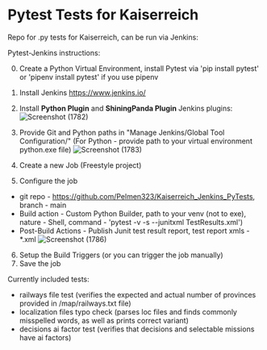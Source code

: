 # Pytest Tests for Kaiserreich

Repo for .py tests for Kaiserreich, can be run via Jenkins:

Pytest-Jenkins instructions:

0. Create a Python Virtual Environment, install Pytest via 'pip install pytest' or 'pipenv install pytest' if you use pipenv
1. Install Jenkins https://www.jenkins.io/
2. Install **Python Plugin** and **ShiningPanda Plugin** Jenkins plugins:
![Screenshot (1782)](https://user-images.githubusercontent.com/43440389/148402585-b2eaa6d6-7496-4b11-8643-1b1b17fa87ff.png)

3. Provide Git and Python paths in "Manage Jenkins/Global Tool Configuration/" (For Python - provide path to your virtual environment python.exe file)
![Screenshot (1783)](https://user-images.githubusercontent.com/43440389/148402687-6e20b249-e248-46b8-bca6-39af6920626f.png)

4. Create a new Job (Freestyle project)
5. Configure the job
- git repo - https://github.com/Pelmen323/Kaiserreich_Jenkins_PyTests, branch - main
- Build action - Custom Python Builder, path to your venv (not to exe), nature - Shell, command - 'pytest -v -s --junitxml TestResults.xml')
- Post-Build Actions - Publish Junit test result report, test report xmls - *.xml
![Screenshot (1786)](https://user-images.githubusercontent.com/43440389/148402821-1feb37ad-90cd-4a47-83dd-c3a34a0d2727.png)

6. Setup the Build Triggers (or you can trigger the job manually)
7. Save the job


Currently included tests:
- railways file test (verifies the expected and actual number of provinces provided in /map/railways.txt file)
- localization files typo check (parses loc files and finds commonly misspelled words, as well as prints correct variant)
- decisions ai factor test (verifies that decisions and selectable missions have ai factors)
